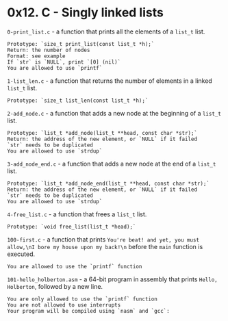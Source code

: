 # 0x12. C - Singly linked lists

`0-print_list.c` - a function that prints all the elements of a `list_t` list.

    Prototype: `size_t print_list(const list_t *h);`
    Return: the number of nodes
    Format: see example
    If `str` is `NULL`, print `[0] (nil)`
    You are allowed to use `printf`

`1-list_len.c` - a function that returns the number of elements in a linked `list_t` list.

    Prototype: `size_t list_len(const list_t *h);`

`2-add_node.c` - a function that adds a new node at the beginning of a `list_t` list.

    Prototype: `list_t *add_node(list_t **head, const char *str);`
    Return: the address of the new element, or `NULL` if it failed
    `str` needs to be duplicated
    You are allowed to use `strdup`

`3-add_node_end.c` - a function that adds a new node at the end of a `list_t` list.

    Prototype: `list_t *add_node_end(list_t **head, const char *str);`
    Return: the address of the new element, or `NULL` if it failed
    `str` needs to be duplicated
    You are allowed to use `strdup`

`4-free_list.c` - a function that frees a `list_t` list.

    Prototype: `void free_list(list_t *head);`

`100-first.c` - a function that prints `You're beat! and yet, you must allow,\nI bore my house upon my back!\n` before the `main` function is executed.

    You are allowed to use the `printf` function

`101-hello_holberton.asm` - a 64-bit program in assembly that prints `Hello, Holberton`, followed by a new line.

    You are only allowed to use the `printf` function
    You are not allowed to use interrupts
    Your program will be compiled using `nasm` and `gcc`:

